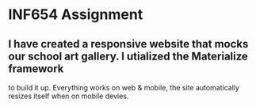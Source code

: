 # INF654 Assignment
## I have created a responsive website that mocks our school art gallery. I utialized the Materialize framework
to build it up. Everything works on web & mobile, the site automatically resizes itself when on mobile devies. 

